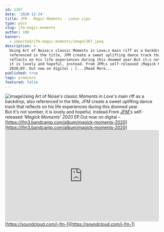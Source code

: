 ```yaml
---
id: 1367
date: '2020-12-24'
title: JFM - Magic Moments - Loose Lips
type: post
slug: jfm-magic-moments
author: 100
banner:
  - imported/jfm-magic-moments/image1367.jpeg
description: >-
  Using Art of Noise;s classic Moments in Love;s main riff as a backdrop, also
  referenced in the title, JFM create a sweet uplifting dance track that
  reflects on his life experiences during this doomed year.But it;s not somber,
  it is lovely and hopeful, instead. From JFM;s self-released ;Magick Moments;
  2020;EP. Out now on digital ; [...]Read More...
published: true
tags: premiere
featured: false
---
```

![image](../imported/jfm-magic-moments/image1367.jpeg)Using Art of Noise's classic _Moments in Love_'s main riff as a backdrop, also referenced in the title, JFM create a sweet uplifting dance track that reflects on his life experiences during this doomed year.  
But it's not somber, it is lovely and hopeful, instead.From [JFM'](https://jfm3.bandcamp.com)s self-released _'Magick Moments' 2020_ EP.Out now on digital – [https://jfm3.bandcamp.com/album/magick-moments-2020](https://jfm3.bandcamp.com/album/magick-moments-2020)<iframe width='100%' height='300' scrolling='no' frameborder='no' allow='autoplay' src='https://w.soundcloud.com/player/?url=https%3A//api.soundcloud.com/tracks/953564227&color=%23ff5500&auto_play=false&hide_related=false&show_comments=true&show_user=true&show_reposts=false&show_teaser=true'></iframe>  
[https://soundcloud.com/j-fm-1](https://soundcloud.com/j-fm-1)